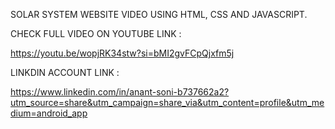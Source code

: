 SOLAR SYSTEM WEBSITE VIDEO USING HTML, CSS AND JAVASCRIPT.


CHECK FULL VIDEO ON YOUTUBE LINK : 

https://youtu.be/wopjRK34stw?si=bMI2gvFCpQjxfm5j


LINKDIN ACCOUNT LINK : 

https://www.linkedin.com/in/anant-soni-b737662a2?utm_source=share&utm_campaign=share_via&utm_content=profile&utm_medium=android_app 
